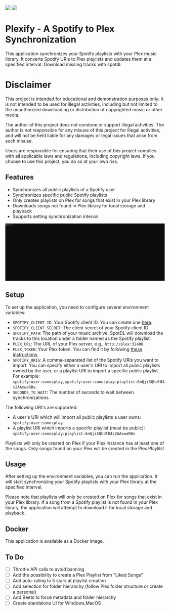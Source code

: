 ![](https://img.shields.io/docker/pulls/nyancod3r/plexify?logo=docker&link=https%3A%2F%2Fhub.docker.com%2Fr%2Fnyancod3r%2Fplexify) ![](https://img.shields.io/docker/stars/nyancod3r/plexify?logo=docker&link=https%3A%2F%2Fhub.docker.com%2Fr%2Fnyancod3r%2Fplexify)

# Plexify - A Spotify to Plex Synchronization
This application synchronizes your Spotify playlists with your Plex music library. It converts Spotify URIs to Plex playlists and updates them at a specified interval. Download missing tracks with spotdl.

# Disclaimer

This project is intended for educational and demonstration purposes only. It is not intended to be used for illegal activities, including but not limited to the unauthorized downloading or distribution of copyrighted music or other media.

The author of this project does not condone or support illegal activities. The author is not responsible for any misuse of this project for illegal activities, and will not be held liable for any damages or legal issues that arise from such misuse.

Users are responsible for ensuring that their use of this project complies with all applicable laws and regulations, including copyright laws. If you choose to use this project, you do so at your own risk.

## Features

- Synchronizes all public playlists of a Spotify user
- Synchronizes specific public Spotify playlists
- Only creates playlists on Plex for songs that exist in your Plex library
- Downloads songs not found in Plex library for local storage and playback
- Supports setting synchronization interval
  
![](run_example.gif)

## Setup

To set up the application, you need to configure several environment variables:

- `SPOTIPY_CLIENT_ID`: Your Spotify client ID. You can create one [here](https://developer.spotify.com/dashboard/login).
- `SPOTIPY_CLIENT_SECRET`: The client secret of your Spotify client ID.
- `SPOTIPY_PATH`: The path of your music archive. SpotDL will download the tracks to this location under a folder named as the Spotify playlist.
- `PLEX_URL`: The URL of your Plex server, e.g., `http://plex:32400`.
- `PLEX_TOKEN`: Your Plex token. You can find it by following [these instructions](https://support.plex.tv/articles/204059436-finding-an-authentication-token-x-plex-token/).
- `SPOTIFY_URIS`: A comma-separated list of the Spotify URIs you want to import. You can specify either a user's URI to import all public playlists owned by the user, or a playlist URI to import a specific public playlist. For example: `spotify:user:sonosplay,spotify:user:sonosplay:playlist:6nQjiSQhdf84s2AAxweRBv`.
- `SECONDS_TO_WAIT`: The number of seconds to wait between synchronizations.

The following URI's are supported:
* A user's URI which will import all public playlists a user owns: `spotify:user:sonosplay`
* A playlist URI which imports a specific playlist (must be public): `spotify:user:sonosplay:playlist:6nQjiSQhdf84s2AAxweRBv`

Playlists will only be created on Plex if your Plex instance has at least one of the songs. Only songs found on your Plex will be created in the Plex Playlilst

## Usage

After setting up the environment variables, you can run the application. It will start synchronizing your Spotify playlists with your Plex library at the specified interval.

Please note that playlists will only be created on Plex for songs that exist in your Plex library. If a song from a Spotify playlist is not found in your Plex library, the application will attempt to download it for local storage and playback.

## Docker

This application is available as a Docker image.

## To Do
- [ ] Throttle API calls to avoid banning
- [ ] Add the possibility to create a Plex Playlist from "Liked Songs"
- [ ] Add auto-rating to 5 stars at playlist creation
- [ ] Add selection for folder hieranchy (follow Plex folder structure or create a personal)
- [ ] Add Beets to force metadata and folder hierarchy
- [ ] Create standalone UI for Windows,MacOS
